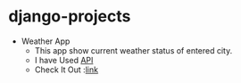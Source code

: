 # django-projects
* Weather App
  * This app show current weather status of entered city.
  * I have Used [API](http://openweathermap.org)
  * Check It Out :[link](http://prakhar0927.pythonanywhere.com/)
